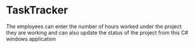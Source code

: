 # TaskTracker
The employees can enter the number of hours worked under the project they are working and can also update the status of the project from this C# windows application
